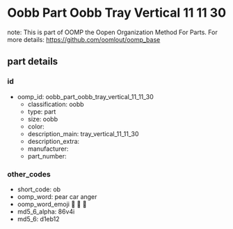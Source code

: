 # Oobb Part Oobb Tray Vertical 11 11 30  

note: This is part of OOMP the Oopen Organization Method For Parts. For more details: https://github.com/oomlout/oomp_base

##  part details





### id
* oomp_id: oobb_part_oobb_tray_vertical_11_11_30
  * classification: oobb
  * type: part
  * size: oobb
  * color: 
  * description_main: tray_vertical_11_11_30
  * description_extra: 
  * manufacturer: 
  * part_number: 

### other_codes
* short_code: ob
* oomp_word: pear car anger
* oomp_word_emoji :pear: :car: :anger:
* md5_6_alpha: 86v4i
* md5_6: d1eb12